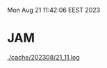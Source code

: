 Mon Aug 21 11:42:06 EEST 2023
# JAM
<a href='./cache/202308/21_11.log'>./cache/202308/21_11.log</a>
